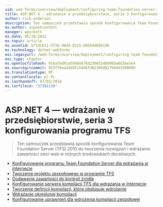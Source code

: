 ```yaml
---
uid: web-forms/overview/deployment/configuring-team-foundation-server-for-web-deployment/index
title: ASP.NET 4 — wdrażanie w przedsiębiorstwie, seria 3 konfigurowania programu TFS | Dokumentacja firmy Microsoft
author: rick-anderson
description: Ten samouczek przedstawia sposób konfigurowania Team Foundation Server (TFS) 2010 do tworzenia rozwiązań i wdrażania zawartości sieci web w różnych środowiskach docelowych.
ms.author: aspnetcontent
manager: wpickett
ms.date: 05/16/2012
ms.topic: article
ms.assetid: b71d1611-5f26-40dd-8315-b65b9d69b198
ms.technology: dotnet-webforms
msc.legacyurl: /web-forms/overview/deployment/configuring-team-foundation-server-for-web-deployment
msc.type: chapter
ms.openlocfilehash: 916a7bd91a5508e8703230653d68003a0d3be3e4
ms.sourcegitcommit: 953ff9ea4369f154d6fd0239599279ddd3280009
ms.translationtype: MT
ms.contentlocale: pl-PL
ms.lasthandoff: 07/03/2018
ms.locfileid: "37391110"
---
```

<a name="aspnet-4---enterprise-deployment-series-3-configuring-tfs"></a>ASP.NET 4 — wdrażanie w przedsiębiorstwie, seria 3 konfigurowania programu TFS
====================
> Ten samouczek przedstawia sposób konfigurowania Team Foundation Server (TFS) 2010 do tworzenia rozwiązań i wdrażania zawartości sieci web w różnych środowiskach docelowych.


- [Konfigurowanie programu Team Foundation Server dla wdrażania w Internecie](configuring-team-foundation-server-for-web-deployment.md)
- [Tworzenie projektu zespołowego w programie TFS](creating-a-team-project-in-tfs.md)
- [Dodawanie zawartości do kontroli źródła](adding-content-to-source-control.md)
- [Konfigurowanie serwera kompilacji TFS dla wdrażania w Internecie](configuring-a-tfs-build-server-for-web-deployment.md)
- [Tworzenie definicji kompilacji, która obsługuje wdrożenie](creating-a-build-definition-that-supports-deployment.md)
- [Wdrażanie określonej kompilacji](deploying-a-specific-build.md)
- [Konfigurowanie uprawnień dla wdrożenia kompilacji zespołowej](configuring-permissions-for-team-build-deployment.md)
